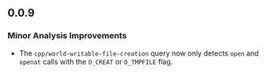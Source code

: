 ## 0.0.9

### Minor Analysis Improvements

* The `cpp/world-writable-file-creation` query now only detects `open` and `openat` calls with the `O_CREAT` or `O_TMPFILE` flag.
